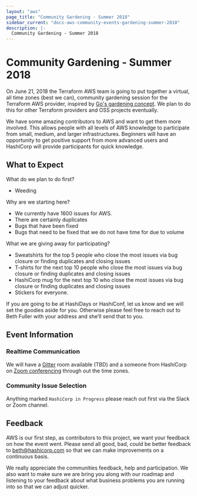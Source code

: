 ```yaml
---
layout: "aws"
page_title: "Community Gardening - Summer 2018"
sidebar_current: "docs-aws-community-events-gardening-summer-2018"
description: |-
  Community Gardening - Summer 2018
---
```


# Community Gardening - Summer 2018

On June 21, 2018 the Terraform AWS team is going to put together a virtual, all time zones (best we can), community gardening session for the Terraform AWS provider, inspired by [Go's gardening concept](https://github.com/golang/go/wiki/Gardening). We plan to do this for other Terraform providers and OSS projects eventually.

We have some amazing contributors to AWS and want to get them more involved. This allows people with all levels of AWS knowledge to participate from small, medium, and larger infrastructures. Beginners will have an opportunity to get positive support from more advanced users and HashiCorp will provide participants for quick knowledge.

## What to Expect

What do we plan to do first?

* Weeding

Why are we starting here?

* We currently have 1600 issues for AWS.
* There are certainly duplicates
* Bugs that have been fixed
* Bugs that need to be fixed that we do not have time for due to volume

What we are giving away for participating?

* Sweatshirts for the top 5 people who close the most issues via bug closure or finding duplicates and closing issues
* T-shirts for the next top 10 people who close the most issues via bug closure or finding duplicates and closing issues
* HashiCorp mug for the next top 10 who close the most issues via bug closure or finding duplicates and closing issues
* Stickers for everyone.

If you are going to be at HashiDays or HashiConf, let us know and we will set the goodies aside for you. Otherwise please feel free to reach out to Beth Fuller with your address and she’ll send that to you.

## Event Information

### Realtime Communication

We will have a [Gitter](https://gitter.im/) room available (TBD) and a someone from HashiCorp on [Zoom conferencing](https://zoom.us/) through out the time zones.

### Community Issue Selection

Anything marked `HashiCorp in Progress` please reach out first via the Slack or Zoom channel.

## Feedback

AWS is our first step, as contributors to this project, we want your feedback on how the event went. Please send all good, bad, could be better feedback to beth@hashicorp.com so that we can make improvements on a continuous basis.

We really appreciate the communities feedback, help and participation. We also want to make sure we are bring you along with our roadmap and listening to your feedback about what business problems you are running into so that we can adjust quicker.
